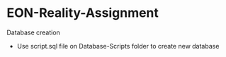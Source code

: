 # EON-Reality-Assignment
Database creation
- Use script.sql file on Database-Scripts folder to create new database
